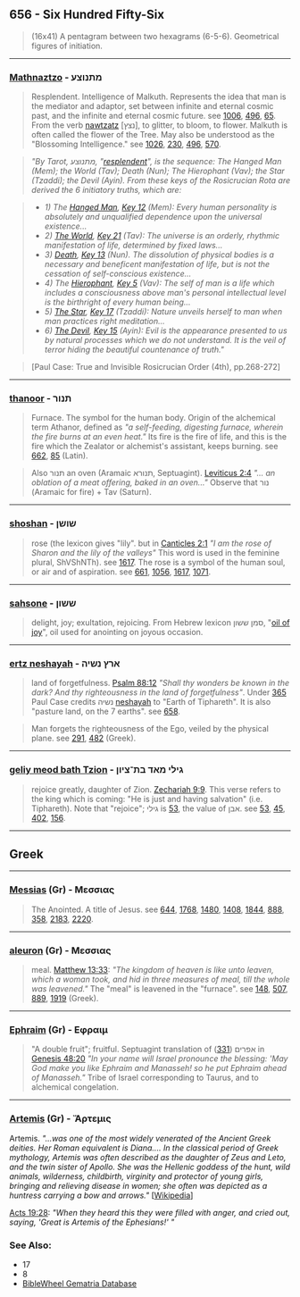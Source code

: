 ## 656 - Six Hundred Fifty-Six
> (16x41) A pentagram between two hexagrams (6-5-6). Geometrical figures of initiation.

---

### [Mathnaztzo](/keys/MThNVTzO) - מתנוצע
> Resplendent. Intelligence of Malkuth. Represents the idea that man is the mediator and adaptor, set between infinite and eternal cosmic past, and the infinite and eternal cosmic future. see [1006](1006), [496](496), [65](65). From the verb [nawtzatz](/keys/NTzTz) [נצץ], to glitter, to bloom, to flower. Malkuth is often called the flower of the Tree. May also be understood as the "Blossoming Intelligence." see [1026](1026), [230](230), [496](496), [570](570).

> *"By Tarot, מתנוצע, "[resplendent](/keys/MThNVTzO)", is the sequence: The Hanged Man (Mem); the World (Tav); Death (Nun); The Hierophant (Vav); the Star (Tzaddi); the Devil (Ayin). From these keys of the Rosicrucian Rota are derived the 6 initiatory truths, which are:*

> - *1) The [Hanged Man](/keys/M), [Key 12](12) (Mem): Every human personality is absolutely and unqualified dependence upon the universal existence...*
> - *2) [The World](/keys/Th), [Key 21](21) (Tav): The universe is an orderly, rhythmic manifestation of life, determined by fixed laws...*
> - *3) [Death](/keys/N), [Key 13](13) (Nun). The dissolution of physical bodies is a necessary and beneficent manifestation of life, but is not the cessation of self-conscious existence...*
> - *4) The [Hierophant](/keys/V), [Key 5](5) (Vav): The self of man is a life which includes a consciousness above man's personal intellectual level is the birthright of every human being...*
> - *5) [The Star](/keys/Tz), [Key 17](17) (Tzaddi): Nature unveils herself to man when man practices right meditation...*
> - *6) [The Devil](/keys/O), [Key 15](15) (Ayin): Evil is the appearance presented to us by natural processes which we do not understand. It is the veil of terror hiding the beautiful countenance of truth."*

> [Paul Case: True and Invisible Rosicrucian Order (4th), pp.268-272]

---

### [thanoor](/keys/ThNVR) - תנור
> Furnace. The symbol for the human body. Origin of the alchemical term Athanor, defined as *"a self-feeding, digesting furnace, wherein the fire burns at an even heat."* Its fire is the fire of life, and this is the fire which the Zealator or alchemist's assistant, keeps burning. see [662](662), [85](85) (Latin).

> Also תנור an oven (Aramaic תנורא, Septuagint). [Leviticus 2:4](http://biblehub.com/leviticus/2-4.htm) *"... an oblation of a meat offering, baked in an oven..."* Observe that נור (Aramaic for fire) + Tav (Saturn).

---

### [shoshan](/keys/ShVShN) - שושן
> rose (the lexicon gives "lily". but in [Canticles 2:1](http://biblehub.com/songs/2-1.htm) *"I am the rose of Sharon and the lily of the valleys"* This word is used in the feminine plural, ShVShNTh). see [1617](1617). The rose is a symbol of the human soul, or air and of aspiration. see [661](661), [1056](1056), [1617](1617), [1071](1071).

---

### [sahsone](/keys/ShShVN) - ששון
> delight, joy; exultation, rejoicing. From Hebrew lexicon סמן ששון, "[oil of joy](/keys/SMN.ShShVN)", oil used for anointing on joyous occasion.

---

### [ertz neshayah](/keys/ARTz.NShIH) - ארץ נשיה
> land of forgetfulness. [Psalm 88:12](http://biblehub.com/psalms/88-12.htm) *"Shall thy wonders be known in the dark? And thy righteousness in the land of forgetfulness"*. Under [365](365) Paul Case credits נשיה [neshayah](/keys/NShIH) to "Earth of Tiphareth". It is also "pasture land, on the 7 earths". see [658](658).

> Man forgets the righteousness of the Ego, veiled by the physical plane. see [291](291), [482](482) (Greek).

---

### [geliy meod bath Tzion](/keys/GILI.MAD.BTh-TzIVN) - גילי מאד בת־ציון
> rejoice greatly, daughter of Zion. [Zechariah 9:9](http://biblehub.com/zechariah/9-9.htm). This verse refers to the king which is coming: "He is just and having salvation" (i.e. Tiphareth). Note that "rejoice"; גילי is [53](53), the value of אבן. see [53](53), [45](45), [402](402), [156](156).

---

## Greek

---

### [Messias](/greek?word=messias) (Gr) - Μεσσιας
> The Anointed. A title of Jesus. see [644](644), [1768](1768), [1480](1480), [1408](1408), [1844](1844), [888](888), [358](358), [2183](2183), [2220](2220).

---

### [aleuron](/greek?word=aleuron) (Gr) - Μεσσιας
> meal. [Matthew 13:33](http://biblehub.com/matthew/13-33.htm): *"The kingdom of heaven is like unto leaven, which a woman took, and hid in three measures of meal, till the whole was leavened."* The "meal" is leavened in the "furnace". see [148](148), [507](507), [889](889), [1919](1919) (Greek).

---

### [Ephraim](/greek?word=ephraim) (Gr) - Εφραιμ
> "A double fruit"; fruitful. Septuagint translation of אפרים ([331](331)) in [Genesis 48:20](http://biblehub.com/genesis/48-20.htm) *"In your name will Israel pronounce the blessing: 'May God make you like Ephraim and Manasseh! so he put Ephraim ahead of Manasseh."* Tribe of Israel corresponding to Taurus, and to alchemical congelation.

--- 

### [Artemis](/greek?word=artemis) (Gr) - Ἄρτεμις
Artemis. *"...was one of the most widely venerated of the Ancient Greek deities. Her Roman equivalent is Diana.... In the classical period of Greek mythology, Artemis was often described as the daughter of Zeus and Leto, and the twin sister of Apollo. She was the Hellenic goddess of the hunt, wild animals, wilderness, childbirth, virginity and protector of young girls, bringing and relieving disease in women; she often was depicted as a huntress carrying a bow and arrows."* [[Wikipedia](https://en.wikipedia.org/wiki/Artemis)]

[Acts 19:28](http://biblehub.com/acts/19-28.htm): *"When they heard this they were filled with anger, and cried out, saying, 'Great is Artemis of the Ephesians!'
"*


### See Also:

- 17
- 8
- [BibleWheel Gematria Database](https://www.biblewheel.com//GR/GR_Database.php?SearchBy_Gematria=656)
